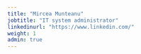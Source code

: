 ```yaml
---
title: "Mircea Munteanu"
jobtitle: "IT system administrator"
linkedinurl: "https://www.linkedin.com/"
weight: 1
admin: true
---
```


